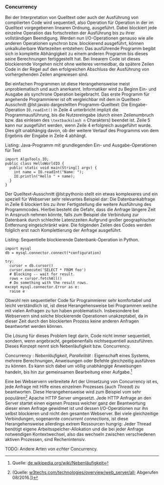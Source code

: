 ### Concurrency
Bei der Interpretation von Quelltext oder auch der Ausführung von compilierten Code wird sequentiell, also Operation für Operation in der im Quelltext vorgegebenen linearen Ordnung, ausgeführt. Dabei blockiert jede einzelne Operation das fortschreiten der Ausführung bis zu ihrer vollständigen Beendigung. Werden nun I/O-Operationen genauso wie alle anderen Operationen synchron bzw. blockierend ausgeführt, können unkalkulierbare Wartezeiten entstehen: Das ausführende Programm begibt sich in komplette Abhängigkeit zu einem anderen Programm bis dieses seine Berechnungen fertiggestellt hat. Bei linearem Code ist dieses blockierende Vorgehen nicht ohne weiteres vermeidbar, da spätere Zeilen Code in der Regel auf den erfolgreichen Abschluss der Ausführung von vorhergehenden Zeilen angewiesen sind.

Bei einfachen Programmen ist diese Herangehensweise meist unproblematisch und auch anerkannt. Informatiker wird zu Beginn Ein- und Ausgabe als synchrone Operation beigebracht. Das erste Programm für angehende Programmierer ist oft vergleichbar mit dem in Quelltext-Ausschnitt @lst:javaio dargestellten Programm-Quelltext: Die Eingabe-Operation `IO.readInt()` in Zeile 4 unterbricht implizit die Programmausführung, bis die Nutzereingabe (durch einen Zeilenumbruch bzw. das einlesen des `\textbackslash n` Charakters) beendet ist. Zeile 5 kann nur ausgeführt werden, wenn Zeile 4 erfolgreich ausgeführt wurde. Dies gilt unabhängig davon, ob der weitere Verlauf des Programms von dem Ergebnis der Eingabe in Zeile 4 abhängt.

Listing: Java-Programm mit grundlegenden Ein- und Ausgabe-Operationen für Text

~~~{#lst:javaio .java}
import AlgoTools.IO;
public class HelloWorldIO {
  public static void main(String[] argv) {
    int name = IO.readInt("Name: ");
    IO.println("Hello " + name);
  }
}
~~~

Der Quelltext-Ausschnitt @lst:pythonio stellt ein etwas komplexeres und ein speziell für Webserver sehr relevantes Beispiel dar: Die Datenbankabfrage in Zeile 6 blockiert bis zu ihrer Fertigstellung die weitere Ausführung des Programmcodes. Hierbei besteht die Gefahr, dass die Anfrage längere Zeit in Anspruch nehmen könnte, falls zum Beispiel die Verbindung zur Datenbank durch schlechte Latenzzeiten Aufgrund großer geographischer Entfernung eingeschränkt wäre. Die folgenden Zeilen des Codes werden folglich erst nach Komplettierung der Anfrage ausgeführt.

Listing: Sequentielle blockierende Datenbank-Operation in Python.

~~~{#lst:pythonio .python}
import mysql
db = mysql.connector.connect(*configuration)

try:
  cursor = db.cursor()
  cursor.execute('SELECT * FROM foo')
  # Blocking -- wait for result.
  rows = cursor.fetchAll()
  # Do something with the result rows.
except mysql.connector.Error as e:
  raise e
~~~

Obwohl rein sequentieller Code für Programmierer sehr komfortabel und leicht verständlich ist, ist diese Herangehensweise bei Programmen welche mit vielen Anfragen zu tun haben problematisch. Insbesondere bei Webservern sind solche blockierende Operationen unakzeptabel, da in dieser Zeit durch den blockierten Prozess keine anderen Anfragen beantwortet werden können.

Die Lösung für dieses Problem liegt darin, Code nicht immer sequentiell, sondern, wenn angebracht, gegebenenfalls nichtsequentiell auszuführen. Dieses Konzept nennt sich Nebenläufigkeit bzw. Concurrency.

Concurrency
  : *Nebenläufigkeit*, *Parallelität*
  : Eigenschaft eines Systems, mehrere Berechnungen, Anweisungen oder Befehle gleichzeitig ausführen zu können. Es kann sich dabei um völlig unabhängige Anweisungen handeln, bis hin zur gemeinsamen Bearbeitung einer Aufgabe.[^1]

[^1]: Quelle: [de.wikipedia.org/wiki/Nebenläufigkeit](https://de.wikipedia.org/wiki/Nebenl%C3%A4ufigkeit)

Eine bei Webservern verbreitete Art der Umsetzung von Concurrency ist es, jede Anfrage mit Hilfe eines einzelnen Prozesses (auch *Thread*) zu beantworten. Diese Herangehensweise wird zum Beispiel vom sehr populären[^2] Apache HTTP Server umgesetzt. Jede HTTP Anfrage an den Server startet einen eigenen Prozess welcher ganz der Beantwortung dieser einen Anfrage gewidmet ist und dessen I/O-Operationen nur ihn selbst blockieren und nicht den gesamten Webserver. Bei viele gleichzeitige Verbindungen, sogenannte *concurrent connections*, ist diese Herangehensweise allerdings extrem Ressourcen hungrig: Jeder Thread benötigt eigene Arbeitsspeicher-Allokation und die bei jeder Anfrage notwendigen Kontextwechsel, also das wechseln zwischen verschiedenen aktiven Prozessen, sind Rechenintensiv.

[^2]: (Quelle: [w3techs.com/technologies/overview/web_server/all](https://w3techs.com/technologies/overview/web_server/all); Abgerufen 08/2016.])

TODO: Andere Arten von *echter* Concurrency.
